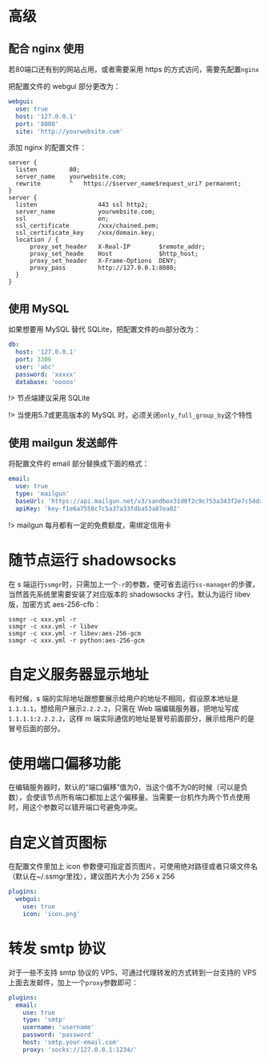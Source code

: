 # 高级

## 配合 nginx 使用

若80端口还有别的网站占用，或者需要采用 https 的方式访问，需要先配置`nginx`

把配置文件的 webgui 部分更改为：

```yaml
webgui:
  use: true
  host: '127.0.0.1'
  port: '8080'
  site: 'http://yourwebsite.com'
```

添加 nginx 的配置文件：

```
server {
  listen         80;
  server_name    yourwebsite.com;
  rewrite        ^   https://$server_name$request_uri? permanent;
}
server {  
  listen                 443 ssl http2;
  server_name            yourwebsite.com;
  ssl                    on;
  ssl_certificate        /xxx/chained.pem;
  ssl_certificate_key    /xxx/domain.key;
  location / {
      proxy_set_header   X-Real-IP        $remote_addr;
      proxy_set_heade    Host             $http_host;
      proxy_set_header   X-Frame-Options  DENY;
      proxy_pass         http://127.0.0.1:8080;
  }
}
```

## 使用 MySQL

如果想要用 MySQL 替代 SQLite，把配置文件的`db`部分改为：

```yaml
db:
  host: '127.0.0.1'
  port: 3306
  user: 'abc'
  password: 'xxxxx'
  database: 'ooooo'
```

!> 节点端建议采用 SQLite

!> 当使用5.7或更高版本的 MySQL 时，必须关闭`only_full_group_by`这个特性

## 使用 mailgun 发送邮件

将配置文件的 email 部分替换成下面的格式：

```yaml
email:
  use: true
  type: 'mailgun'
  baseUrl: 'https://api.mailgun.net/v3/sandbox31d0f2c9c753a343f2e7c54da78ca89e.mailgun.org'
  apiKey: 'key-f1e6a7558c7c5a37a33fdba53a87ea82'
```

!> mailgun 每月都有一定的免费额度，需绑定信用卡

# 随节点运行 shadowsocks

在 s 端运行`ssmgr`时，只需加上一个`-r`的参数，便可省去运行`ss-manager`的步骤，当然首先系统里需要安装了对应版本的 shadowsocks 才行。默认为运行 libev 版，加密方式 aes-256-cfb：

```shell
ssmgr -c xxx.yml -r
ssmgr -c xxx.yml -r libev
ssmgr -c xxx.yml -r libev:aes-256-gcm
ssmgr -c xxx.yml -r python:aes-256-gcm
```

# 自定义服务器显示地址

有时候，s 端的实际地址跟想要展示给用户的地址不相同，假设原本地址是`1.1.1.1`，想给用户展示`2.2.2.2`，只需在 Web 端编辑服务器，把地址写成`1.1.1.1:2.2.2.2`，这样 m 端实际通信的地址是冒号前面部分，展示给用户的是冒号后面的部分。

# 使用端口偏移功能

在编辑服务器时，默认的“端口偏移”值为0，当这个值不为0的时候（可以是负数），会使该节点所有端口都加上这个偏移量。当需要一台机作为两个节点使用时，用这个参数可以错开端口号避免冲突。

# 自定义首页图标

在配置文件里加上 icon 参数便可指定首页图片，可使用绝对路径或者只填文件名（默认在~/.ssmgr里找），建议图片大小为 256 x 256

```yaml
plugins:
  webgui:
    use: true
    icon: 'icon.png'
```

# 转发 smtp 协议

对于一些不支持 smtp 协议的 VPS，可通过代理转发的方式转到一台支持的 VPS 上面去发邮件，加上一个`proxy`参数即可：

```yaml
plugins:
  email:
    use: true
    type: 'smtp'
    username: 'username'
    password: 'password'
    host: 'smtp.your-email.com'
    proxy: 'socks://127.0.0.1:1234/'
```
